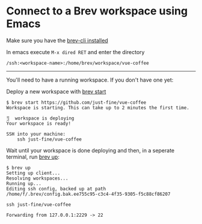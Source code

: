 # Connect to a Brev workspace using Emacs

Make sure you have the [brev-cli installed](https://docs.brev.dev)

In emacs execute `M-x dired RET` and enter the directory

```
/ssh:<workspace-name>:/home/brev/workspace/vue-coffee
```


---

You'll need to have a running workspace. If you don't have one yet:

Deploy a new workspace with [brev start](/reference/brev-cli/#start)
```shell
$ brev start https://github.com/just-fine/vue-coffee
Workspace is starting. This can take up to 2 minutes the first time.

⣻  workspace is deploying
Your workspace is ready!

SSH into your machine:
	ssh just-fine/vue-coffee

```

Wait until your workspace is done deploying and then, in a seperate terminal, run [brev up](/reference/brev-cli/#up): 

```shell
$ brev up
Setting up client...
Resolving workspaces...
Running up...
Editing ssh config, backed up at path /home/f/.brev/config.bak.ee755c95-c3c4-4f35-9305-f5c88cf86207

ssh just-fine/vue-coffee

Forwarding from 127.0.0.1:2229 -> 22

```
